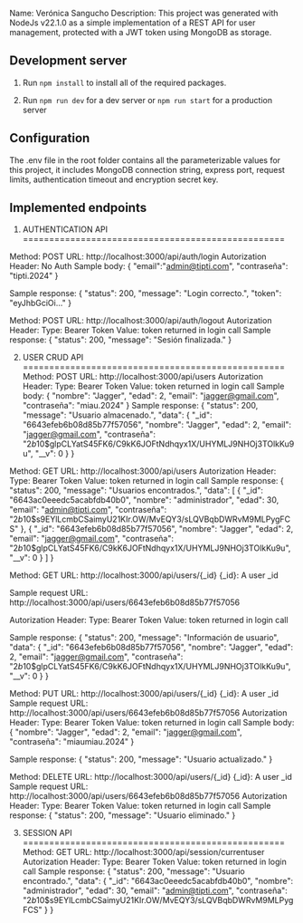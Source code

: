Name: Verónica Sangucho
Description: This project was generated with NodeJs v22.1.0 as a simple implementation of a REST API for user management, protected with a JWT token using MongoDB as storage.

## Development server
1) Run `npm install` to install all of the required packages.

2) Run `npm run dev` for a dev server or `npm run start` for a production server

## Configuration

The .env file in the root folder contains all the parameterizable values for this project, it includes MongoDB connection string, express port, request limits, authentication timeout and encryption secret key.

## Implemented endpoints

1) AUTHENTICATION API
==================================================

Method:	POST
URL:	http://localhost:3000/api/auth/login
Autorization Header: No Auth
Sample body:
{
    "email":"admin@tipti.com",
    "contraseña": "tipti.2024"
}

Sample response:
{
    "status": 200,
    "message": "Login correcto.",
    "token": "eyJhbGciOi..."
}

Method:	POST
URL:	http://localhost:3000/api/auth/logout
Autorization Header:
	Type: Bearer Token
	Value:	token returned in login call
Sample response:
{
    "status": 200,
    "message": "Sesión finalizada."
}

2) USER CRUD API
==================================================
Method:	POST
URL:	http://localhost:3000/api/users
Autorization Header:
	Type: Bearer Token
	Value:	token returned in login call
Sample body:
{
  "nombre": "Jagger",
  "edad": 2,
  "email": "jagger@gmail.com",
  "contraseña": "miau.2024"
}
Sample response:
{
    "status": 200,
    "message": "Usuario almacenado.",
    "data": {
        "_id": "6643efeb6b08d85b77f57056",
        "nombre": "Jagger",
        "edad": 2,
        "email": "jagger@gmail.com",
        "contraseña": "$2b$10$glpCLYatS45FK6/C9kK6JOFtNdhqyx1X/UHYMLJ9NHOj3TOlkKu9u",
        "__v": 0
    }
}


Method:	GET
URL:	http://localhost:3000/api/users
Autorization Header:
	Type: Bearer Token
	Value:	token returned in login call
Sample response:
{
    "status": 200,
    "message": "Usuarios encontrados.",
    "data": [
        {
            "_id": "6643ac0eeedc5acabfdb40b0",
            "nombre": "administrador",
            "edad": 30,
            "email": "admin@tipti.com",
            "contraseña": "$2b$10$s9EYlLcmbCSaimyU21KIr.OW/MvEQY3/sLQVBqbDWRvM9MLPygFCS"
        },
        {
            "_id": "6643efeb6b08d85b77f57056",
            "nombre": "Jagger",
            "edad": 2,
            "email": "jagger@gmail.com",
            "contraseña": "$2b$10$glpCLYatS45FK6/C9kK6JOFtNdhqyx1X/UHYMLJ9NHOj3TOlkKu9u",
            "__v": 0
        }
    ]
}

Method:	GET
URL:	http://localhost:3000/api/users/{_id}
	{_id}:	A user _id

Sample request URL: http://localhost:3000/api/users/6643efeb6b08d85b77f57056

Autorization Header:
	Type: Bearer Token
	Value:	token returned in login call

Sample response:
{
    "status": 200,
    "message": "Información de usuario",
    "data": {
        "_id": "6643efeb6b08d85b77f57056",
        "nombre": "Jagger",
        "edad": 2,
        "email": "jagger@gmail.com",
        "contraseña": "$2b$10$glpCLYatS45FK6/C9kK6JOFtNdhqyx1X/UHYMLJ9NHOj3TOlkKu9u",
        "__v": 0
    }
}

Method:	PUT
URL:	http://localhost:3000/api/users/{_id}
	{_id}:	A user _id
Sample request URL: http://localhost:3000/api/users/6643efeb6b08d85b77f57056
Autorization Header:
	Type: Bearer Token
	Value:	token returned in login call
Sample body:
{
	"nombre": "Jagger",
	"edad": 2,
	"email": "jagger@gmail.com",
	"contraseña": "miaumiau.2024"
}

Sample response:
{
    "status": 200,
    "message": "Usuario actualizado."
}

Method:	DELETE
URL:	http://localhost:3000/api/users/{_id}
	{_id}:	A user _id
Sample request URL: http://localhost:3000/api/users/6643efeb6b08d85b77f57056
Autorization Header:
	Type: Bearer Token
	Value:	token returned in login call
Sample response:
{
    "status": 200,
    "message": "Usuario eliminado."
}

3) SESSION API
==================================================
Method:	GET
URL:	http://localhost:3000/api/session/currentuser
Autorization Header:
	Type: Bearer Token
	Value:	token returned in login call
Sample response:
{
    "status": 200,
    "message": "Usuario encontrado.",
    "data": {
        "_id": "6643ac0eeedc5acabfdb40b0",
        "nombre": "administrador",
        "edad": 30,
        "email": "admin@tipti.com",
        "contraseña": "$2b$10$s9EYlLcmbCSaimyU21KIr.OW/MvEQY3/sLQVBqbDWRvM9MLPygFCS"
    }
}
